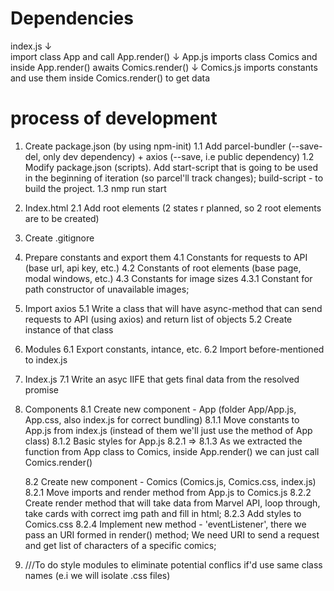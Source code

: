 # Dependencies
index.js 
    ↓  
import class App and call App.render()
    ↓
App.js imports class Comics and inside App.render() awaits Comics.render()
    ↓
Comics.js imports constants and use them inside Comics.render() to get data

# process of development
1. Create package.json (by using npm-init) 
    1.1 Add parcel-bundler (--save-del, only dev dependency) + axios (--save, i.e public dependency)
    1.2 Modify package.json (scripts). Add start-script that is going to be used in the beginning of iteration (so parcel'll track changes);
build-script - to build the project.
    1.3 nmp run start
2. Index.html
    2.1 Add root elements (2 states r planned, so 2 root elements are to be created)
3. Create .gitignore

4. Prepare constants and export them
    4.1 Constants for requests to API (base url, api key, etc.)
    4.2 Constants of root elements (base page, modal windows, etc.)
    4.3 Constants for image sizes 
    4.3.1 Constant for path constructor of unavailable images;

5. Import axios
    5.1 Write a class that will have async-method that can send requests to API (using axios) and return list of objects
    5.2 Create instance of that class

6. Modules 
    6.1 Export constants, intance, etc.
    6.2 Import before-mentioned to index.js

7. Index.js 
    7.1 Write an asyc IIFE that gets final data from the resolved promise

8. Components
    8.1 Create new component - App (folder App/App.js, App.css, also index.js for correct bundling)
    8.1.1 Move constants to App.js from index.js (instead of them we'll just use the method of App class)
    8.1.2 Basic styles for App.js
    8.2.1 => 8.1.3 As we extracted the function from App class to Comics, inside App.render() we can just call Comics.render()

    8.2 Create new component - Comics (Comics.js, Comics.css, index.js)
    8.2.1 Move imports and render method from App.js to Comics.js
    8.2.2 Create render method that will take data from Marvel API, loop through, take cards with correct img path and fill in html;
    8.2.3 Add styles to Comics.css
    8.2.4 Implement new method - 'eventListener', there we pass an URI formed in render() method; We need URI to send a request and
    get list of characters of a specific comics;

9. ///To do style modules to eliminate potential conflics if'd use same class names (e.i we will isolate .css files)
